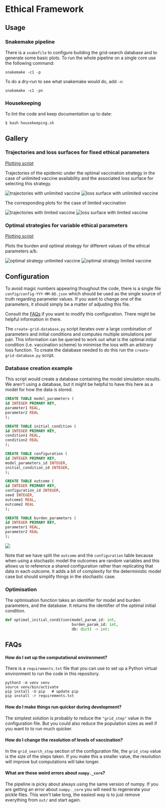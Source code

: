 # Ethical Framework

## Usage

### Snakemake pipeline

There is a `snakefile` to configure building the grid-search database
and to generate some basic plots. To run the whole pipeline on a
single core use the following command:

```
snakemake -c1 -p
```

To do a dry-run to see what snakemake would do, add `-n`:

```
snakemake -c1 -pn
```

### Housekeeping

To lint the code and keep documentation up to date:

```
$ bash housekeeping.sh
```

## Gallery

### Trajectories and loss surfaces for fixed ethical parameters

[Plotting script](./plot-trajectories-and-loss-surfaces.py)

Trajectories of the epidemic under the optimal vaccination strategy in
the case of unlimited vaccine availability and the associated loss
surface for selecting this strategy.

![trajectories with unlimited vaccine](./out/2024-10-14_manuscript/glamorous-trajectories.png)
![loss surface with unlimited vaccine](./out/2024-10-14_manuscript/glamorous-loss_surfaces.png)

The corresponding plots for the case of limited vaccination

![trajectories with limited vaccine](./out/2024-10-28_limited_vaccine/glamorous-trajectories.png)
![loss surface with limited vaccine](./out/2024-10-28_limited_vaccine/glamorous-loss_surfaces.png)

### Optimal strategies for variable ethical parameters

[Plotting script](./plot-ab-heatmaps-vaccination-and-clinical-burden.py)

Plots the burden and optimal strategy for different values of the
ethical parameters a/b.

![optimal strategy unlimited vaccine](./out/2024-10-14_manuscript/ab-heatmap-vaccination-and-clinical-burden.png)
![optimal strategy limited vaccine](./out/2024-10-28_limited_vaccine/ab-heatmap-vaccination-and-clinical-burden.png)

## Configuration

To avoid magic numbers appearing thoughout the code, there is a single
file `config/config-YYY-MM-DD.json` which should be used as the single
source of truth regarding parameter values. If you want to change one
of the parameters, it should simply be a matter of adjusting this
file.

Consult the [FAQs](#faqs) if you want to modify this configuration.
There might be helpful information in there.

The `create-grid-database.py` script iterates over a large combination
of parameters and initial conditions and computes multiple simulations
per pair. This information can be queried to work out what is the
optimal initial condition (i.e. vaccination scheme) to minimise the
loss with an arbitrary loss function. To create the database needed to
do this run the `create-grid-database.py` script.

### Database creation example

This script would create a database containing the model simulation
results. We aren't using a database, but it might be helpful to have
this here as a model for how the data is stored.

```sql
CREATE TABLE model_parameters (
id INTEGER PRIMARY KEY,
parameter1 REAL,
parameter2 REAL
);

CREATE TABLE initial_condition (
id INTEGER PRIMARY KEY,
condition1 REAL,
condition2 REAL
);

CREATE TABLE configuration (
id INTEGER PRIMARY KEY,
model_parameters_id INTEGER,
initial_condition_id INTEGER,
);

CREATE TABLE outcome (
id INTEGER PRIMARY KEY,
configuration_id INTEGER,
seed INTEGER,
outcome1 REAL,
outcome2 REAL
);

CREATE TABLE burden_parameters (
id INTEGER PRIMARY KEY,
parameter1 REAL,
parameter2 REAL
);
```

![](database-schema.png)

Note that we have split the `outcome` and the `configuration` table
because when using a stochastic model the outcomes are random
variables and this allows us to reference a shared configuration
rather than replicating that data in each outcome. It adds a bit of
complexity for the deterministic model case but should simplify things
in the stochastic case.

### Optimisation

The optimisation function takes an identifier for model and burden
parameters, and the database. It returns the identifier of the optimal
initial condition.

```python
def optimal_initial_condition(model_param_id: int,
                              burden_param_id: int,
                              db: dict) -> int:
```

## FAQs

#### How do I set up the computational environment?

There is a `requirements.txt` file that you can use to set up a Python
virtual environment to run the code in this repository.

```
python3 -m venv venv
source venv/bin/activate
pip install -U pip   # update pip
pip install -r requirements.txt
```

#### How do I make things run quicker during development?

The simplest solution is probably to reduce the `"grid_step"` value in
the configuration file. But you could also reduce the population sizes
as well if you want to to run much quicker.

#### How do I change the resolution of levels of vaccination?

In the `grid_search_step` section of the configuration file, the
`grid_step` value is the size of the steps taken. If you make this a
smaller value, the resolution will improve but computations will take
longer.

#### What are these weird errors about `numpy._core`?

The pipeline is picky about always using the same version of numpy. If
you are getting an error about `numpy._core` you will need to
regenerate your pickle files. This won't take long, the easiest way is
to just remove everything from `out/` and start again.
